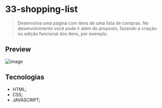 # 33-shopping-list
>Desenvolva uma página com itens de uma lista de compras. No desenvolvimento você pode ir além do proposto, fazendo a criação ou edição funcional dos itens, por exemplo.
>
## Preview
![image](https://github.com/user-attachments/assets/570e6bc2-1523-42f4-8f57-1d34b3009a34)


## Tecnologias
- HTML;
- CSS;
- JAVASCRIPT;
